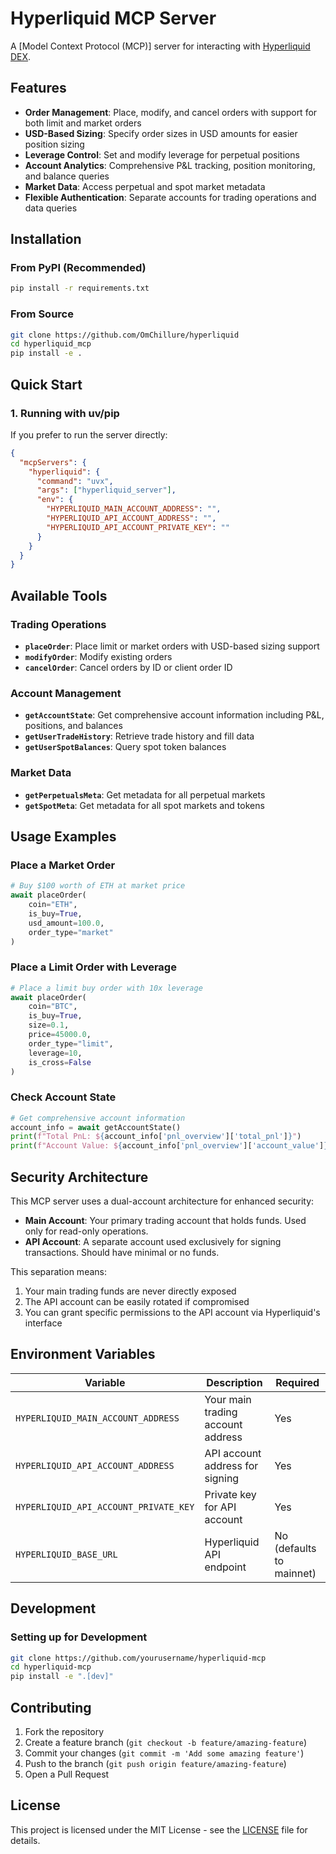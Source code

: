 # Hyperliquid MCP Server

A [Model Context Protocol (MCP)] server for interacting with [Hyperliquid DEX](https://hyperliquid.xyz/).

## Features

- **Order Management**: Place, modify, and cancel orders with support for both limit and market orders
- **USD-Based Sizing**: Specify order sizes in USD amounts for easier position sizing
- **Leverage Control**: Set and modify leverage for perpetual positions
- **Account Analytics**: Comprehensive P&L tracking, position monitoring, and balance queries
- **Market Data**: Access perpetual and spot market metadata
- **Flexible Authentication**: Separate accounts for trading operations and data queries

## Installation

### From PyPI (Recommended)

```bash
pip install -r requirements.txt
```

### From Source

```bash
git clone https://github.com/OmChillure/hyperliquid
cd hyperliquid_mcp
pip install -e .
```

## Quick Start

### 1. Running with uv/pip

If you prefer to run the server directly:

```json
{
  "mcpServers": {
    "hyperliquid": {
      "command": "uvx",
      "args": ["hyperliquid_server"],
      "env": {
        "HYPERLIQUID_MAIN_ACCOUNT_ADDRESS": "",
        "HYPERLIQUID_API_ACCOUNT_ADDRESS": "",
        "HYPERLIQUID_API_ACCOUNT_PRIVATE_KEY": ""
      }
    }
  }
}
```

## Available Tools

### Trading Operations

- **`placeOrder`**: Place limit or market orders with USD-based sizing support
- **`modifyOrder`**: Modify existing orders 
- **`cancelOrder`**: Cancel orders by ID or client order ID

### Account Management  

- **`getAccountState`**: Get comprehensive account information including P&L, positions, and balances
- **`getUserTradeHistory`**: Retrieve trade history and fill data
- **`getUserSpotBalances`**: Query spot token balances

### Market Data

- **`getPerpetualsMeta`**: Get metadata for all perpetual markets
- **`getSpotMeta`**: Get metadata for all spot markets and tokens

## Usage Examples

### Place a Market Order

```python
# Buy $100 worth of ETH at market price
await placeOrder(
    coin="ETH",
    is_buy=True,
    usd_amount=100.0,
    order_type="market"
)
```

### Place a Limit Order with Leverage

```python
# Place a limit buy order with 10x leverage
await placeOrder(
    coin="BTC", 
    is_buy=True,
    size=0.1,
    price=45000.0,
    order_type="limit",
    leverage=10,
    is_cross=False
)
```

### Check Account State

```python
# Get comprehensive account information
account_info = await getAccountState()
print(f"Total PnL: ${account_info['pnl_overview']['total_pnl']}")
print(f"Account Value: ${account_info['pnl_overview']['account_value']}")
```

## Security Architecture

This MCP server uses a dual-account architecture for enhanced security:

- **Main Account**: Your primary trading account that holds funds. Used only for read-only operations.
- **API Account**: A separate account used exclusively for signing transactions. Should have minimal or no funds.

This separation means:
1. Your main trading funds are never directly exposed
2. The API account can be easily rotated if compromised
3. You can grant specific permissions to the API account via Hyperliquid's interface

## Environment Variables

| Variable | Description | Required |
|----------|-------------|----------|
| `HYPERLIQUID_MAIN_ACCOUNT_ADDRESS` | Your main trading account address | Yes |
| `HYPERLIQUID_API_ACCOUNT_ADDRESS` | API account address for signing | Yes |
| `HYPERLIQUID_API_ACCOUNT_PRIVATE_KEY` | Private key for API account | Yes |
| `HYPERLIQUID_BASE_URL` | Hyperliquid API endpoint | No (defaults to mainnet) |

## Development

### Setting up for Development

```bash
git clone https://github.com/yourusername/hyperliquid-mcp
cd hyperliquid-mcp
pip install -e ".[dev]"
```

## Contributing

1. Fork the repository
2. Create a feature branch (`git checkout -b feature/amazing-feature`)
3. Commit your changes (`git commit -m 'Add some amazing feature'`)
4. Push to the branch (`git push origin feature/amazing-feature`)
5. Open a Pull Request

## License

This project is licensed under the MIT License - see the [LICENSE](LICENSE) file for details.
